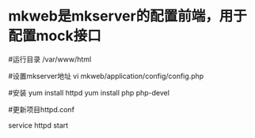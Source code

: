 # mkweb是mkserver的配置前端，用于配置mock接口

#运行目录
/var/www/html

#设置mkserver地址
vi mkweb/application/config/config.php

#安装
yum install httpd
yum install php php-devel

#更新项目httpd.conf

service httpd start
